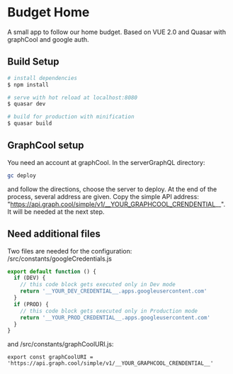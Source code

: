 # Budget Home

A small app to follow our home budget. Based on VUE 2.0 and Quasar with graphCool and google auth.

## Build Setup
``` bash
# install dependencies
$ npm install

# serve with hot reload at localhost:8080
$ quasar dev

# build for production with minification
$ quasar build
```

## GraphCool setup
You need an account at graphCool. In the serverGraphQL directory:
``` bash
gc deploy
```
and follow the directions, choose the server to deploy. At the end of the process, several address are given. Copy the simple API address: "https://api.graph.cool/simple/v1/__YOUR_GRAPHCOOL_CRENDENTIAL__". It will be needed at the next step.

## Need additional files
Two files are needed for the configuration: /src/constants/googleCredentials.js
``` javascript
export default function () {
  if (DEV) {
    // this code block gets executed only in Dev mode
    return '__YOUR_DEV_CREDENTIAL__.apps.googleusercontent.com'
  }
  if (PROD) {
    // this code block gets executed only in Production mode
    return '__YOUR_PROD_CREDENTIAL__.apps.googleusercontent.com'
  }
}
```
and /src/constants/graphCoolURI.js:
```
export const graphCoolURI = 'https://api.graph.cool/simple/v1/__YOUR_GRAPHCOOL_CRENDENTIAL__'
```



